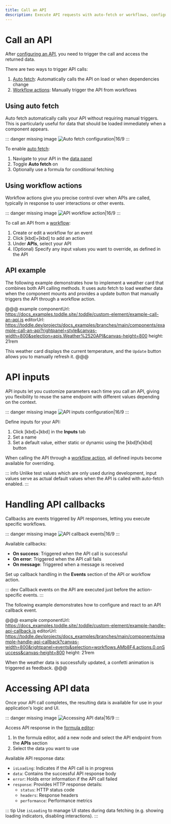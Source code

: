 ```yaml
---
title: Call an API
description: Execute API requests with auto-fetch or workflows, configure inputs, handle response callbacks and access returned data in your components.
---
```


# Call an API
After [configuring an API](/connecting-data/working-with-apis), you need to trigger the call and access the returned data.

There are two ways to trigger API calls:
1. [Auto fetch](#using-auto-fetch): Automatically calls the API on load or when dependencies change
2. [Workflow actions](#using-workflow-actions): Manually trigger the API from workflows

## Using auto fetch

Auto fetch automatically calls your API without requiring manual triggers. This is particularly useful for data that should be loaded immediately when a component appears.

::: danger
missing image ![Auto fetch configuration|16/9](auto-fetch.webp)
:::

To enable [auto fetch](/connecting-data/working-with-apis#auto-fetch-behavior):
1. Navigate to your API in the [data panel](/the-editor/data-panel)
2. Toggle **Auto fetch** on
3. Optionally use a formula for conditional fetching

## Using workflow actions
Workflow actions give you precise control over when APIs are called, typically in response to user interactions or other events.

::: danger
missing image ![API workflow action|16/9](api-workflow-action.webp)
:::

To call an API from a [workflow](/workflows/working-with-workflows):
1. Create or edit a workflow for an event
2. Click [kbd]+[kbd] to add an action
3. Under **APIs**, select your API
4. (Optional) Specify any input values you want to override, as defined in the API

## API example
The following example demonstrates how to implement a weather card that combines both API calling methods. It uses auto fetch to load weather data when the component mounts and provides a update button that manually triggers the API through a workflow action.

@@@ example
componentUrl: https://docs_examples.toddle.site/.toddle/custom-element/example-call-an-api.js
editorUrl: https://toddle.dev/projects/docs_examples/branches/main/components/example-call-an-api?rightpanel=style&canvas-width=800&selection=apis.Weather%2520API&canvas-height=800
height: 21rem

This weather card displays the current temperature, and the `Update` button allows you to manually refresh it.
@@@

# API inputs
API inputs let you customize parameters each time you call an API, giving you flexibility to reuse the same endpoint with different values depending on the context.

::: danger
missing image ![API inputs configuration|16/9](api-inputs.webp)
:::

Define inputs for your API:
1. Click [kbd]+[kbd] in the **Inputs** tab
2. Set a name
3. Set a default value, either static or dynamic using the [kbd]fx[kbd] button

When calling the API through a [workflow action](#using-workflow-actions), all defined inputs become available for overriding. 

::: info
Unlike test values which are only used during development, input values serve as actual default values when the API is called with auto-fetch enabled.
:::

# Handling API callbacks
Callbacks are events triggered by API responses, letting you execute specific workflows.

::: danger
missing image ![API callback events|16/9](api-callbacks.webp)
:::

Available callbacks:
- **On success**: Triggered when the API call is successful
- **On error**: Triggered when the API call fails
- **On message**: Triggered when a message is received

Set up callback handling in the **Events** section of the API or workflow action.

::: dev
Callback events on the API are executed just before the action-specific events.
:::

The following example demonstrates how to configure and react to an API callback event.

@@@ example
componentUrl: https://docs_examples.toddle.site/.toddle/custom-element/example-handle-api-callback.js
editorUrl: https://toddle.dev/projects/docs_examples/branches/main/components/example-handle-api-callback?canvas-width=800&rightpanel=events&selection=workflows.AMb8F4.actions.0.onSuccess&canvas-height=800
height: 21rem

When the weather data is successfully updated, a confetti animation is triggered as feedback.
@@@

# Accessing API data
Once your API call completes, the resulting data is available for use in your application's logic and UI.

::: danger
missing image ![Accessing API data|16/9](accessing-api-data.webp)
:::

Access API response in the [formula editor](/formulas/overview#the-formula-editor):
1. In the formula editor, add a new node and select the API endpoint from the **APIs** section
2. Select the data you want to use

Available API response data:
- `isLoading`: Indicates if the API call is in progress
- `data`: Contains the successful API response body
- `error`: Holds error information if the API call failed
- `response`: Provides HTTP response details:
    - `status`: HTTP status code
    - `headers`: Response headers
    - `performance`: Performance metrics

::: tip
Use `isLoading` to manage UI states during data fetching (e.g. showing loading indicators, disabling interactions).
:::